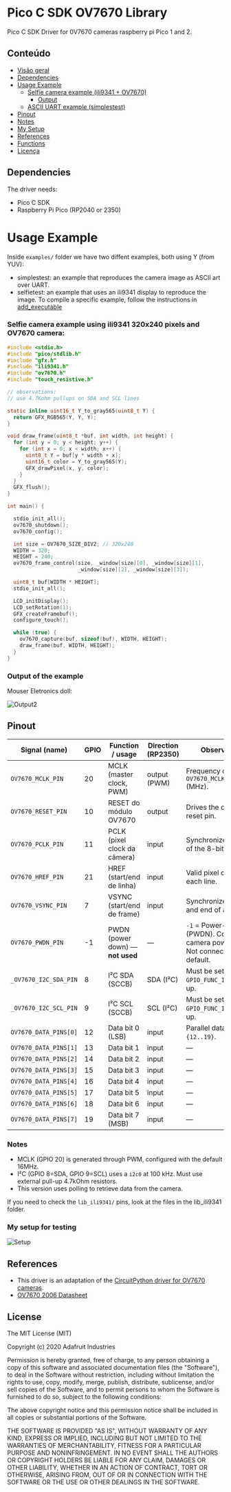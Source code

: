# Pico C SDK OV7670 Library

Pico C SDK Driver for 0V7670 cameras raspberry pi Pico 1 and 2.

## Conteúdo

- [Visão geral](#pico-c-sdk-ov7670-library)
- [Dependencies](#dependencies)
- [Usage Example](#usage-example)
  - [Selfie camera example (ili9341 + OV7670)](#selfie-camera-example-using-ili9341-320x240-pixels-and-ov7670-camera)
    - [Output](#output-of-the-example)
  - [ASCII UART example (simplestest)](#examples)
- [Pinout](#pinout)
- [Notes](#notes)
- [My Setup](#my-setup-for-testing)
- [References](#references)
- [Functions](#functions)
- [Licença](#license)

## Dependencies

The driver needs:
- Pico C SDK
- Raspberry Pi Pico (RP2040 or 2350)


# Usage Example


Inside `examples/` folder we have two diffent examples, both using Y (from YUV):
- simplestest: an example that reproduces the camera image as ASCII art over UART.
- selfietest: an example that uses an ili9341 display to reproduce the image.
To compile a specific example, follow the instructions in [add_executable](https://github.com/danielmpinto/pico-ov7670-driver/blob/main/CMakeLists.txt)

### Selfie camera example using ili9341 320x240 pixels and OV7670 camera:

```c
#include <stdio.h>
#include "pico/stdlib.h"
#include "gfx.h"
#include "ili9341.h"
#include "ov7670.h"
#include "touch_resistive.h"

// observations:
// use 4.7Kohm pullups on SDA and SCL lines

static inline uint16_t Y_to_gray565(uint8_t Y) {
  return GFX_RGB565(Y, Y, Y);
}

void draw_frame(uint8_t *buf, int width, int height) {
  for (int y = 0; y < height; y++) {
    for (int x = 0; x < width; x++) {
      uint8_t Y = buf[y * width + x];
      uint16_t color = Y_to_gray565(Y);
      GFX_drawPixel(x, y, color);
    }
  }
  GFX_flush(); 
}

int main() {

  stdio_init_all();
  ov7670_shutdown();
  ov7670_config();

  int size = OV7670_SIZE_DIV2; // 320x240
  WIDTH = 320;
  HEIGHT = 240;
  ov7670_frame_control(size, _window[size][0], _window[size][1],
                       _window[size][2], _window[size][3]);

  uint8_t buf[WIDTH * HEIGHT];
  stdio_init_all();

  LCD_initDisplay();
  LCD_setRotation(1);
  GFX_createFramebuf();
  configure_touch();

  while (true) {
    ov7670_capture(buf, sizeof(buf), WIDTH, HEIGHT);
    draw_frame(buf, WIDTH, HEIGHT);
  }
}

```

### Output of the example

Mouser Eletronics doll:

![Output2 ](/imgs/output2.jpeg "Output 2")


## Pinout

| Signal (name)          | GPIO | Function / usage                       | Direction (RP2350) | Observações |
|-----------------------|------|------------------------------------|------------------|-------------|
| `OV7670_MCLK_PIN`     | 20   | MCLK (master clock, PWM)           | output (PWM)      | Frequency defined by `OV7670_MCLK_FREQUENCY` (MHz). |
| `OV7670_RESET_PIN`    | 10   | RESET do módulo OV7670             | output            | Drives the camera reset pin. |
| `OV7670_PCLK_PIN`     | 11   | PCLK (pixel clock da câmera)       | input          | Synchronizes reading of the 8-bit data bus. |
| `OV7670_HREF_PIN`     | 21   | HREF (start/end de linha)          | input          | Valid pixel data for each line. |
| `OV7670_VSYNC_PIN`    | 7    | VSYNC (start/end de frame)         | input          | Synchronizes the start and end of a frame. |
| `OV7670_PWDN_PIN`     | -1   | PWDN (power down) — **not used**  | —                | `-1` = Power-down pin (PWDN). Controls camera power on/off. Not connected by default.|
| `_OV7670_I2C_SDA_PIN` | 8    | I²C SDA (SCCB)                     | SDA (I²C)        | Must be set with `GPIO_FUNC_I2C` + pull-up. |
| `_OV7670_I2C_SCL_PIN` | 9    | I²C SCL (SCCB)                     | SCL (I²C)        | Must be set with `GPIO_FUNC_I2C` + pull-up. |
| `OV7670_DATA_PINS[0]` | 12   | Data bit 0 (LSB)                   | input          | Parallel data bus `{12..19}`. |
| `OV7670_DATA_PINS[1]` | 13   | Data bit 1                         | input          | — |
| `OV7670_DATA_PINS[2]` | 14   | Data bit 2                         | input          | — |
| `OV7670_DATA_PINS[3]` | 15   | Data bit 3                         | input          | — |
| `OV7670_DATA_PINS[4]` | 16   | Data bit 4                         | input          | — |
| `OV7670_DATA_PINS[5]` | 17   | Data bit 5                         | input          | — |
| `OV7670_DATA_PINS[6]` | 18   | Data bit 6                         | input          | — |
| `OV7670_DATA_PINS[7]` | 19   | Data bit 7 (MSB)                   | input          | — |

### Notes
- MCLK (GPIO 20) is generated through PWM, configured with the default 16MHz.  
- I²C (GPIO 8=SDA, GPIO 9=SCL) uses a `i2c0` at 100 kHz. Must use external pull-up 4.7kOhm resistors.  
- This version uses polling to retrieve data from the camera.

If you need to check the `lib_ili9341/` pins, look at the files in the lib_ili9341 folder.


### My setup for testing

![Setup ](/imgs/setup.jpeg "Setup")


## References

- This driver is an adaptation of the [CircuitPython driver for OV7670 cameras](https://github.com/adafruit/Adafruit_CircuitPython_OV7670/).
- [OV7670 2006 Datasheet](https://web.mit.edu/6.111/www/f2016/tools/OV7670_2006.pdf)


## License

The MIT License (MIT)

Copyright (c) 2020 Adafruit Industries

Permission is hereby granted, free of charge, to any person obtaining a copy
of this software and associated documentation files (the "Software"), to deal
in the Software without restriction, including without limitation the rights
to use, copy, modify, merge, publish, distribute, sublicense, and/or sell
copies of the Software, and to permit persons to whom the Software is
furnished to do so, subject to the following conditions:

The above copyright notice and this permission notice shall be included in all
copies or substantial portions of the Software.

THE SOFTWARE IS PROVIDED "AS IS", WITHOUT WARRANTY OF ANY KIND, EXPRESS OR
IMPLIED, INCLUDING BUT NOT LIMITED TO THE WARRANTIES OF MERCHANTABILITY,
FITNESS FOR A PARTICULAR PURPOSE AND NONINFRINGEMENT. IN NO EVENT SHALL THE
AUTHORS OR COPYRIGHT HOLDERS BE LIABLE FOR ANY CLAIM, DAMAGES OR OTHER
LIABILITY, WHETHER IN AN ACTION OF CONTRACT, TORT OR OTHERWISE, ARISING FROM,
OUT OF OR IN CONNECTION WITH THE SOFTWARE OR THE USE OR OTHER DEALINGS IN THE
SOFTWARE.
